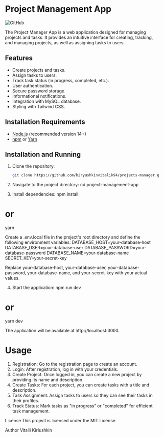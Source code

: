# Project Management App

![GitHub](https://github.com/kiryushkinvitalik94/projects-manager.git)

The Project Manager App is a web application designed for managing projects and tasks. It provides an intuitive interface for creating, tracking, and managing projects, as well as assigning tasks to users.

## Features

- Create projects and tasks.
- Assign tasks to users.
- Track task status (in progress, completed, etc.).
- User authentication.
- Secure password storage.
- Informational notifications.
- Integration with MySQL database.
- Styling with Tailwind CSS.

## Installation Requirements

- [Node.js](https://nodejs.org/) (recommended version 14+)
- [npm](https://www.npmjs.com/) or [Yarn](https://yarnpkg.com/)

## Installation and Running

1. Clone the repository:

   ```bash
   git clone https://github.com/kiryushkinvitalik94/projects-manager.git

   ```

1. Navigate to the project directory:
   cd project-management-app
1. Install dependencies:
   npm install

# or

yarn

Create a .env.local file in the project's root directory and define the following environment variables:
DATABASE_HOST=your-database-host
DATABASE_USER=your-database-user
DATABASE_PASSWORD=your-database-password
DATABASE_NAME=your-database-name
SECRET_KEY=your-secret-key

Replace your-database-host, your-database-user, your-database-password, your-database-name, and your-secret-key with your actual values.

4. Start the application:
   npm run dev

# or

yarn dev

The application will be available at http://localhost:3000.

# Usage

1. Registration: Go to the registration page to create an account.
2. Login: After registration, log in with your credentials.
3. Create Project: Once logged in, you can create a new project by providing its name and description.
4. Create Tasks: For each project, you can create tasks with a title and description.
5. Task Assignment: Assign tasks to users so they can see their tasks in their profiles.
6. Track Status: Mark tasks as "in progress" or "completed" for efficient task management.

License
This project is licensed under the MIT License.

Author
Vitalii Kiriushkin
